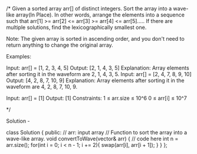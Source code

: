 /*
Given a sorted array arr[] of distinct integers. Sort the array into a wave-like array(In Place). In other words, arrange the elements into a sequence such that arr[1] >= arr[2] <= arr[3] >= arr[4] <= arr[5].....
If there are multiple solutions, find the lexicographically smallest one.

Note: The given array is sorted in ascending order, and you don't need to return anything to change the original array.

Examples:

Input: arr[] = [1, 2, 3, 4, 5]
Output: [2, 1, 4, 3, 5]
Explanation: Array elements after sorting it in the waveform are 2, 1, 4, 3, 5.
Input: arr[] = [2, 4, 7, 8, 9, 10]
Output: [4, 2, 8, 7, 10, 9]
Explanation: Array elements after sorting it in the waveform are 4, 2, 8, 7, 10, 9.

Input: arr[] = [1]
Output: [1]
Constraints:
1 ≤ arr.size ≤ 10^6
0 ≤ arr[i] ≤ 10^7

*/

Solution - 

class Solution {
  public:
    // arr: input array
    // Function to sort the array into a wave-like array.
    void convertToWave(vector<int>& arr) {
        // code here
        int n = arr.size();
        for(int i = 0; i < n - 1; i += 2){
            swap(arr[i], arr[i + 1]);
        }
    }
};